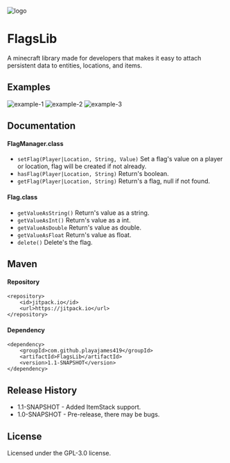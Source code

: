 ![logo](https://i.imgur.com/ci0RatM.png)

# FlagsLib
A minecraft library made for developers that makes it easy to attach persistent data to entities, locations, and items.

## Examples
![example-1](https://i.imgur.com/BAxBCGD.png)
![example-2](https://i.imgur.com/dl0lP4e.png)
![example-3](https://i.imgur.com/O12xKHR.png)

## Documentation
#### FlagManager.class
* `setFlag(Player|Location, String, Value)` Set a flag's value on a player or location, flag will be created if not already.
* `hasFlag(Player|Location, String)` Return's boolean.
* `getFlag(Player|Location, String)` Return's a flag, null if not found.

#### Flag.class
* `getValueAsString()` Return's value as a string.
* `getValueAsInt()` Return's value as a int.
* `getValueAsDouble` Return's value as double.
* `getValueAsFloat` Return's value as float.
* `delete()` Delete's the flag.

## Maven
#### Repository
```
<repository>
    <id>jitpack.io</id>
    <url>https://jitpack.io</url>
</repository>
```

#### Dependency
```
<dependency>
    <groupId>com.github.playajames419</groupId>
    <artifactId>FlagsLib</artifactId>
    <version>1.1-SNAPSHOT</version>
</dependency>
```

## Release History
* 1.1-SNAPSHOT - Added ItemStack support. 
* 1.0-SNAPSHOT - Pre-release, there may be bugs. 

## License
Licensed under the GPL-3.0 license.
